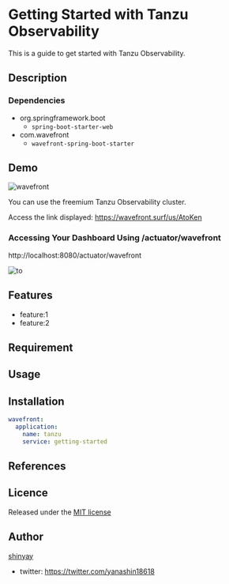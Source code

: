 # Getting Started with Tanzu Observability

This is a guide to get started with Tanzu Observability.

## Description

### Dependencies

- org.springframework.boot
  - `spring-boot-starter-web`
- com.wavefront
  - `wavefront-spring-boot-starter`

## Demo

![wavefront](https://user-images.githubusercontent.com/3072734/145547181-fbbf1d1c-52f5-4907-a160-8755f168c8bd.gif)

You can use the freemium Tanzu Observability cluster.

Access the link displayed:
https://wavefront.surf/us/AtoKen

### Accessing Your Dashboard Using /actuator/wavefront

http://localhost:8080/actuator/wavefront 

![to](https://user-images.githubusercontent.com/3072734/146466855-36822d2f-26ba-4378-b199-968304c9e8ce.png)

## Features

- feature:1
- feature:2

## Requirement

## Usage

## Installation

```yaml
wavefront:
  application:
    name: tanzu
    service: getting-started
```

## References

## Licence

Released under the [MIT license](https://gist.githubusercontent.com/shinyay/56e54ee4c0e22db8211e05e70a63247e/raw/34c6fdd50d54aa8e23560c296424aeb61599aa71/LICENSE)

## Author

[shinyay](https://github.com/shinyay)
- twitter: https://twitter.com/yanashin18618
